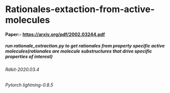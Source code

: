 # Rationales-extaction-from-active-molecules
#### Paper:- https://arxiv.org/pdf/2002.03244.pdf
##### run rationale_extraction.py to get rationales from property specific active molecules(rationales are molecule substructures that drive specific properties of interest)

###### Rdkit-2020.03.4
###### Pytorch lightning-0.8.5
